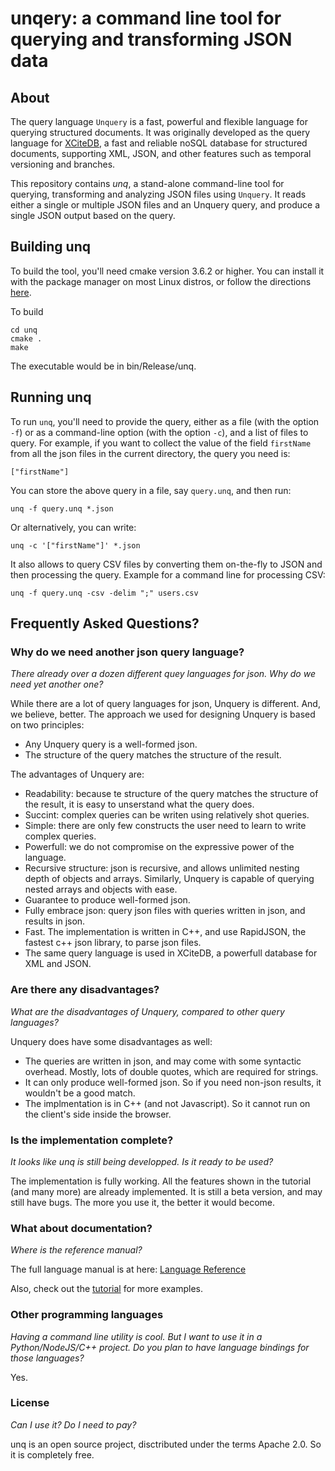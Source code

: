 # unqery: a command line tool for querying and transforming JSON data

## About

The query language `Unquery` is a fast, powerful and flexible language for querying structured documents. It was originally developed as the query language for [XCiteDB](http://www.xcitedb.com), a fast and reliable noSQL database for structured documents, supporting XML, JSON, and other features such as temporal versioning and branches. 

This repository contains *unq*, a stand-alone command-line tool for querying, transforming and analyzing JSON files using `Unquery`. It reads either a single or multiple JSON files and an Unquery query, and produce a single JSON output based on the query.

## Building unq

To build the tool, you'll need cmake version 3.6.2 or higher. You can install it with the package manager on most Linux distros, or follow the directions [here](https://cmake.org/install/).

To build
```shell
cd unq
cmake .
make
```

The executable would be in bin/Release/unq.

## Running unq

To run `unq`, you'll need to provide the query, either as a file (with the option `-f`) or as a command-line option (with the option `-c`), and a list of files to query. For example, if you want to collect the value of the field `firstName` from all the json files in the current directory, the query you need is:
```
["firstName"]
```

You can store the above query in a file, say `query.unq`, and then run:
```
unq -f query.unq *.json
```

Or alternatively, you can write:
```
unq -c '["firstName"]' *.json
```

It also allows to query CSV files by converting them on-the-fly to JSON and then processing the query. Example for a command line for processing CSV:

```
unq -f query.unq -csv -delim ";" users.csv
```

## Frequently Asked Questions?

### Why do we need another json query language?

*There already over a dozen different quey languages for json. Why do we need yet another one?*

While there are a lot of query languages for json, Unquery is different. And, we believe, better. The approach we used for designing Unquery is based on two principles:
* Any Unquery query is a well-formed json.
* The structure of the query matches the structure of the result.

The advantages of Unquery are:
* Readability: because te structure of the query matches the structure of the result, it is easy to unserstand what the query does.
* Succint: complex queries can be writen using relatively shot queries.
* Simple: there are only few constructs the user need to learn to write complex queries.
* Powerfull: we do not compromise on the expressive power of the language. 
* Recursive structure: json is recursive, and allows unlimited nesting depth of objects and arrays. Similarly, Unquery is capable of querying nested arrays and objects with  ease.
* Guarantee to produce well-formed json.
* Fully embrace json: query json files with queries written in json, and results in json.
* Fast. The implementation is written in C++, and use RapidJSON, the fastest c++ json library, to parse json files.
* The same query language is used in XCiteDB, a powerfull database for XML and JSON.

### Are there any disadvantages?

*What are the disadvantages of Unquery, compared to other query languages?*

Unquery does have some disadvantages as well:
* The queries are written in json, and may come with some syntactic overhead. Mostly, lots of double quotes, which are required for strings.
* It can only produce well-formed json. So if you need non-json results, it wouldn't be a good match.
* The implmentation is in C++ (and not Javascript). So it cannot run on the client's side inside the browser.

### Is the implementation complete?

*It looks like unq is still being developped. Is it ready to be used?*

The implementation is fully working. All the features shown in the tutorial (and many more) are already implemented. It is still a beta version, and may still have bugs. The more you use it, the better it would become.

### What about documentation?

*Where is the reference manual?*

The full language manual is at here: [Language Reference](https://github.com/xcite-db/Unquery/blob/main/LANGUAGE-REFERENCE.adoc)

Also, check out the [tutorial](https://github.com/xcite-db/Unquery/blob/main/TUTORIAL.adoc) for more examples.

### Other programming languages

*Having a command line utility is cool. But I want to use it in a Python/NodeJS/C++ project. Do you plan to have language bindings for those languages?*

Yes.

### License

*Can I use it? Do I need to pay?*

unq is an open source project, disctributed under the terms Apache 2.0. So it is completely free.
